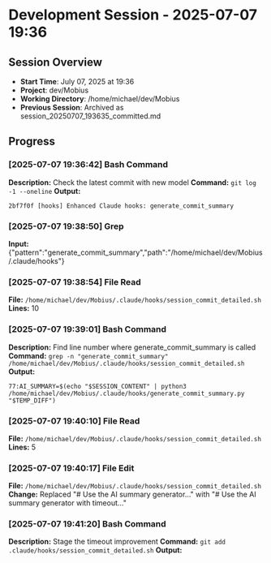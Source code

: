 # Development Session - 2025-07-07 19:36

## Session Overview
- **Start Time**: July 07, 2025 at 19:36
- **Project**: dev/Mobius  
- **Working Directory**: /home/michael/dev/Mobius
- **Previous Session**: Archived as session_20250707_193635_committed.md

## Progress

### [2025-07-07 19:36:42] Bash Command

**Description:** Check the latest commit with new model
**Command:** `git log -1 --oneline`
**Output:**
```
2bf7f0f [hooks] Enhanced Claude hooks: generate_commit_summary
```

### [2025-07-07 19:38:50] Grep

**Input:** {"pattern":"generate_commit_summary","path":"/home/michael/dev/Mobius/.claude/hooks"}

### [2025-07-07 19:38:54] File Read

**File:** `/home/michael/dev/Mobius/.claude/hooks/session_commit_detailed.sh`
**Lines:** 10

### [2025-07-07 19:39:01] Bash Command

**Description:** Find line number where generate_commit_summary is called
**Command:** `grep -n "generate_commit_summary" /home/michael/dev/Mobius/.claude/hooks/session_commit_detailed.sh`
**Output:**
```
77:AI_SUMMARY=$(echo "$SESSION_CONTENT" | python3 /home/michael/dev/Mobius/.claude/hooks/generate_commit_summary.py "$TEMP_DIFF")
```

### [2025-07-07 19:40:10] File Read

**File:** `/home/michael/dev/Mobius/.claude/hooks/session_commit_detailed.sh`
**Lines:** 5

### [2025-07-07 19:40:17] File Edit

**File:** `/home/michael/dev/Mobius/.claude/hooks/session_commit_detailed.sh`
**Change:** Replaced "# Use the AI summary generator..." with "# Use the AI summary generator with timeout..."

### [2025-07-07 19:41:20] Bash Command

**Description:** Stage the timeout improvement
**Command:** `git add .claude/hooks/session_commit_detailed.sh`
**Output:**
```

```
